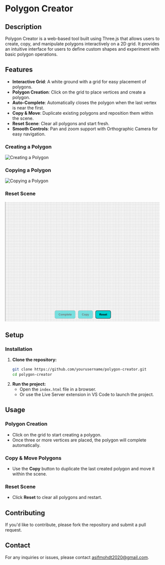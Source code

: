 # Polygon Creator

## Description

Polygon Creator is a web-based tool built using Three.js that allows users to create, copy, and manipulate polygons interactively on a 2D grid. It provides an intuitive interface for users to define custom shapes and experiment with basic polygon operations.

## Features

- **Interactive Grid**: A white ground with a grid for easy placement of polygons.
- **Polygon Creation**: Click on the grid to place vertices and create a polygon.
- **Auto-Complete**: Automatically closes the polygon when the last vertex is near the first.
- **Copy & Move**: Duplicate existing polygons and reposition them within the scene.
- **Reset Scene**: Clear all polygons and start fresh.
- **Smooth Controls**: Pan and zoom support with Orthographic Camera for easy navigation.

### Creating a Polygon
![Creating a Polygon](screenshots/create_polygon.png)

### Copying a Polygon
![Copying a Polygon](screenshots/copy_polygon.png)

### Reset Scene
![Reset Scene](screenshots/reset_scene.png)

## Setup

### Installation

1. **Clone the repository:**
    ```bash
    git clone https://github.com/yourusername/polygon-creator.git
    cd polygon-creator
    ```
2. **Run the project:**
    - Open the `index.html` file in a browser.
    - Or use the Live Server extension in VS Code to launch the project.

## Usage

### Polygon Creation
- Click on the grid to start creating a polygon.
- Once three or more vertices are placed, the polygon will complete automatically.

### Copy & Move Polygons
- Use the **Copy** button to duplicate the last created polygon and move it within the scene.

### Reset Scene
- Click **Reset** to clear all polygons and restart.

## Contributing

If you'd like to contribute, please fork the repository and submit a pull request.

## Contact

For any inquiries or issues, please contact [asifmohdt2020@gmail.com](mailto:asifmohdt2020@gmail.com).

